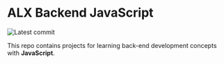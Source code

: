 # ALX Backend JavaScript

![Latest commit](https://img.shields.io/github/last-commit/mosesniyonk/alx-backend-javascript/main?style=round-square)

This repo contains projects for learning back-end development concepts with __JavaScript__.
